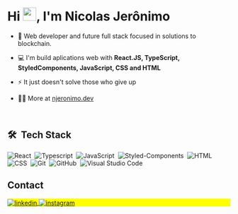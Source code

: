 <h1 align="left">Hi <img src="https://raw.githubusercontent.com/kaueMarques/kaueMarques/master/hi.gif" height="30px">, I'm Nicolas Jerônimo</h1>

- :rocket: Web developer and future full stack focused in solutions to blockchain.

- :computer: I'm build aplications web with  **React.JS, TypeScript, StyledComponents, JavaScript, CSS and HTML**

- ⚡ It just doesn't solve those who give up

- 👨‍💻 More at [njeronimo.dev](https://portfolio-njeronimo.netlify.app/)



<br>

## 🛠 &nbsp;Tech Stack

![React](https://img.shields.io/badge/-React-05122A?style=flat&logo=react)&nbsp;
![Typescript](https://img.shields.io/badge/-Typescript-05122A?style=flat&logo=typescript)&nbsp;
![JavaScript](https://img.shields.io/badge/-JavaScript-05122A?style=flat&logo=javascript)&nbsp;
![Styled-Components](https://img.shields.io/badge/-StyledComponents-05122A?style=flat&logo=styledcomponents)&nbsp;
![HTML](https://img.shields.io/badge/-HTML-05122A?style=flat&logo=HTML5)&nbsp;
![CSS](https://img.shields.io/badge/-CSS-05122A?style=flat&logo=CSS3&logoColor=1572B6)&nbsp;
![Git](https://img.shields.io/badge/-Git-05122A?style=flat&logo=git)&nbsp;
![GitHub](https://img.shields.io/badge/-GitHub-05122A?style=flat&logo=github)&nbsp;
![Visual Studio Code](https://img.shields.io/badge/-Visual%20Studio%20Code-05122A?style=flat&logo=visual-studio-code&logoColor=007ACC)&nbsp;


## Contact

<p align="left" style="background:yellow">
<a href="https://www.linkedin.com/in/njeronimo23/" target="_blank">
  <img align="center" src="https://img.shields.io/badge/-njeronimo1-05122A?style=flat&logo=linkedin" alt="linkedin"/>
</a>
<a href="https://instagram.com/njeronimo_" target="_blank">
 <img align="center" src="https://img.shields.io/badge/-njeronimo1-05122A?style=flat&logo=instagram" alt="instagram"/>
</a>
</p>


